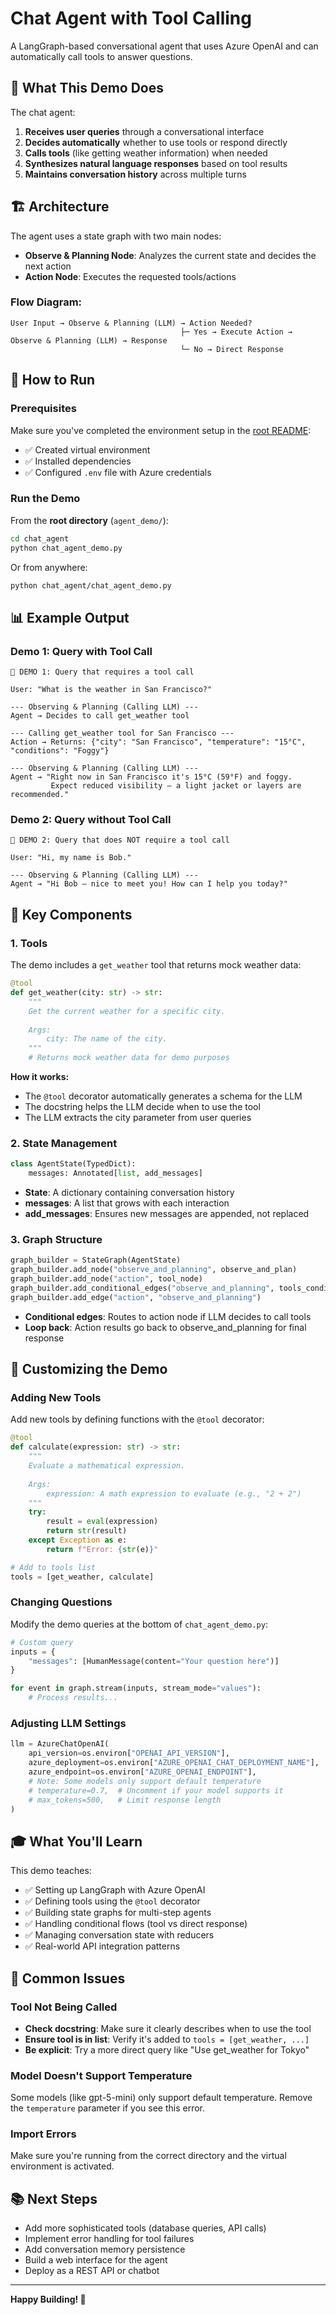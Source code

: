 # Chat Agent with Tool Calling

A LangGraph-based conversational agent that uses Azure OpenAI and can automatically call tools to answer questions.

## 🎯 What This Demo Does

The chat agent:
1. **Receives user queries** through a conversational interface
2. **Decides automatically** whether to use tools or respond directly
3. **Calls tools** (like getting weather information) when needed
4. **Synthesizes natural language responses** based on tool results
5. **Maintains conversation history** across multiple turns

## 🏗️ Architecture

The agent uses a state graph with two main nodes:
- **Observe & Planning Node**: Analyzes the current state and decides the next action
- **Action Node**: Executes the requested tools/actions

### Flow Diagram:
```
User Input → Observe & Planning (LLM) → Action Needed? 
                                      ├─ Yes → Execute Action → Observe & Planning (LLM) → Response
                                      └─ No → Direct Response
```

## 🚀 How to Run

### Prerequisites
Make sure you've completed the environment setup in the [root README](../README.md):
- ✅ Created virtual environment
- ✅ Installed dependencies
- ✅ Configured `.env` file with Azure credentials

### Run the Demo

From the **root directory** (`agent_demo/`):
```bash
cd chat_agent
python chat_agent_demo.py
```

Or from anywhere:
```bash
python chat_agent/chat_agent_demo.py
```

## 📊 Example Output

### Demo 1: Query with Tool Call
```
🚀 DEMO 1: Query that requires a tool call

User: "What is the weather in San Francisco?"

--- Observing & Planning (Calling LLM) ---
Agent → Decides to call get_weather tool

--- Calling get_weather tool for San Francisco ---
Action → Returns: {"city": "San Francisco", "temperature": "15°C", "conditions": "Foggy"}

--- Observing & Planning (Calling LLM) ---
Agent → "Right now in San Francisco it's 15°C (59°F) and foggy. 
         Expect reduced visibility — a light jacket or layers are recommended."
```

### Demo 2: Query without Tool Call
```
🚀 DEMO 2: Query that does NOT require a tool call

User: "Hi, my name is Bob."

--- Observing & Planning (Calling LLM) ---
Agent → "Hi Bob — nice to meet you! How can I help you today?"
```

## 🔧 Key Components

### 1. Tools
The demo includes a `get_weather` tool that returns mock weather data:

```python
@tool
def get_weather(city: str) -> str:
    """
    Get the current weather for a specific city.
    
    Args:
        city: The name of the city.
    """
    # Returns mock weather data for demo purposes
```

**How it works:**
- The `@tool` decorator automatically generates a schema for the LLM
- The docstring helps the LLM decide when to use the tool
- The LLM extracts the city parameter from user queries

### 2. State Management

```python
class AgentState(TypedDict):
    messages: Annotated[list, add_messages]
```

- **State**: A dictionary containing conversation history
- **messages**: A list that grows with each interaction
- **add_messages**: Ensures new messages are appended, not replaced

### 3. Graph Structure

```python
graph_builder = StateGraph(AgentState)
graph_builder.add_node("observe_and_planning", observe_and_plan)
graph_builder.add_node("action", tool_node)
graph_builder.add_conditional_edges("observe_and_planning", tools_condition)
graph_builder.add_edge("action", "observe_and_planning")
```

- **Conditional edges**: Routes to action node if LLM decides to call tools
- **Loop back**: Action results go back to observe_and_planning for final response

## 📝 Customizing the Demo

### Adding New Tools

Add new tools by defining functions with the `@tool` decorator:

```python
@tool
def calculate(expression: str) -> str:
    """
    Evaluate a mathematical expression.
    
    Args:
        expression: A math expression to evaluate (e.g., "2 + 2")
    """
    try:
        result = eval(expression)
        return str(result)
    except Exception as e:
        return f"Error: {str(e)}"

# Add to tools list
tools = [get_weather, calculate]
```

### Changing Questions

Modify the demo queries at the bottom of `chat_agent_demo.py`:

```python
# Custom query
inputs = {
    "messages": [HumanMessage(content="Your question here")]
}

for event in graph.stream(inputs, stream_mode="values"):
    # Process results...
```

### Adjusting LLM Settings

```python
llm = AzureChatOpenAI(
    api_version=os.environ["OPENAI_API_VERSION"],
    azure_deployment=os.environ["AZURE_OPENAI_CHAT_DEPLOYMENT_NAME"],
    azure_endpoint=os.environ["AZURE_OPENAI_ENDPOINT"],
    # Note: Some models only support default temperature
    # temperature=0.7,  # Uncomment if your model supports it
    # max_tokens=500,   # Limit response length
)
```

## 🎓 What You'll Learn

This demo teaches:
- ✅ Setting up LangGraph with Azure OpenAI
- ✅ Defining tools using the `@tool` decorator
- ✅ Building state graphs for multi-step agents
- ✅ Handling conditional flows (tool vs direct response)
- ✅ Managing conversation state with reducers
- ✅ Real-world API integration patterns

## 🐛 Common Issues

### Tool Not Being Called
- **Check docstring**: Make sure it clearly describes when to use the tool
- **Ensure tool is in list**: Verify it's added to `tools = [get_weather, ...]`
- **Be explicit**: Try a more direct query like "Use get_weather for Tokyo"

### Model Doesn't Support Temperature
Some models (like gpt-5-mini) only support default temperature. Remove the `temperature` parameter if you see this error.

### Import Errors
Make sure you're running from the correct directory and the virtual environment is activated.

## 📚 Next Steps

- Add more sophisticated tools (database queries, API calls)
- Implement error handling for tool failures
- Add conversation memory persistence
- Build a web interface for the agent
- Deploy as a REST API or chatbot

---

**Happy Building! 🚀**
